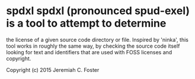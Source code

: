 # spdxl spdxl (pronounced spud-exel) is a tool to attempt to determine
the license of a given source code directory or file. Inspired by
'ninka', this tool works in roughly the same way, by checking the
source code itself looking for text and identifiers that are used with
FOSS licenses and copyright.



Copyright (c) 2015 Jeremiah C. Foster
